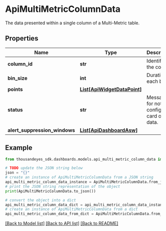 # ApiMultiMetricColumnData

The data presented within a single column of a Multi-Metric table.

## Properties

Name | Type | Description | Notes
------------ | ------------- | ------------- | -------------
**column_id** | **str** | Identifier of the column. | [optional] 
**bin_size** | **int** | Duration of each bin. | [optional] 
**points** | [**List[ApiWidgetDataPoint]**](ApiWidgetDataPoint.md) |  | [optional] 
**status** | **str** | Message for not fully configured card or no data. | [optional] 
**alert_suppression_windows** | [**List[ApiDashboardAsw]**](ApiDashboardAsw.md) |  | [optional] 

## Example

```python
from thousandeyes_sdk.dashboards.models.api_multi_metric_column_data import ApiMultiMetricColumnData

# TODO update the JSON string below
json = "{}"
# create an instance of ApiMultiMetricColumnData from a JSON string
api_multi_metric_column_data_instance = ApiMultiMetricColumnData.from_json(json)
# print the JSON string representation of the object
print(ApiMultiMetricColumnData.to_json())

# convert the object into a dict
api_multi_metric_column_data_dict = api_multi_metric_column_data_instance.to_dict()
# create an instance of ApiMultiMetricColumnData from a dict
api_multi_metric_column_data_from_dict = ApiMultiMetricColumnData.from_dict(api_multi_metric_column_data_dict)
```
[[Back to Model list]](../README.md#documentation-for-models) [[Back to API list]](../README.md#documentation-for-api-endpoints) [[Back to README]](../README.md)


